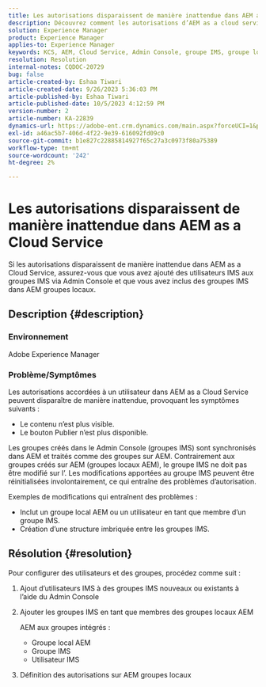 ```yaml
---
title: Les autorisations disparaissent de manière inattendue dans AEM as a Cloud Service
description: Découvrez comment les autorisations d’AEM as a cloud service peuvent disparaître, entraînant l’invisibilité du contenu et l’absence d’options de publication.
solution: Experience Manager
product: Experience Manager
applies-to: Experience Manager
keywords: KCS, AEM, Cloud Service, Admin Console, groupe IMS, groupe local
resolution: Resolution
internal-notes: CQDOC-20729
bug: false
article-created-by: Eshaa Tiwari
article-created-date: 9/26/2023 5:36:03 PM
article-published-by: Eshaa Tiwari
article-published-date: 10/5/2023 4:12:59 PM
version-number: 2
article-number: KA-22839
dynamics-url: https://adobe-ent.crm.dynamics.com/main.aspx?forceUCI=1&pagetype=entityrecord&etn=knowledgearticle&id=26b81524-935c-ee11-be6f-6045bd006704
exl-id: a46ac5b7-406d-4f22-9e39-616092fd09c0
source-git-commit: b1e827c22885814927f65c27a3c0973f80a75389
workflow-type: tm+mt
source-wordcount: '242'
ht-degree: 2%

---
```


# Les autorisations disparaissent de manière inattendue dans AEM as a Cloud Service


Si les autorisations disparaissent de manière inattendue dans AEM as a Cloud Service, assurez-vous que vous avez ajouté des utilisateurs IMS aux groupes IMS via Admin Console et que vous avez inclus des groupes IMS dans AEM groupes locaux.

## Description {#description}


### Environnement

Adobe Experience Manager

### <b>Problème/</b>Symptômes

Les autorisations accordées à un utilisateur dans AEM as a Cloud Service peuvent disparaître de manière inattendue, provoquant les symptômes suivants :

- Le contenu n’est plus visible.
- Le bouton Publier n’est plus disponible.


Les groupes créés dans le Admin Console (groupes IMS) sont synchronisés dans AEM et traités comme des groupes sur AEM. Contrairement aux groupes créés sur AEM (groupes locaux AEM), le groupe IMS ne doit pas être modifié sur l’. Les modifications apportées au groupe IMS peuvent être réinitialisées involontairement, ce qui entraîne des problèmes d’autorisation.

Exemples de modifications qui entraînent des problèmes :

- Inclut un groupe local AEM ou un utilisateur en tant que membre d’un groupe IMS.
- Création d’une structure imbriquée entre les groupes IMS.



## Résolution {#resolution}


Pour configurer des utilisateurs et des groupes, procédez comme suit :

1. Ajout d’utilisateurs IMS à des groupes IMS nouveaux ou existants à l’aide du Admin Console
2. Ajouter les groupes IMS en tant que membres des groupes locaux AEM

   AEM aux groupes intégrés :

   - Groupe local AEM
   - Groupe IMS
   - Utilisateur IMS
3. Définition des autorisations sur AEM groupes locaux
